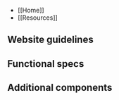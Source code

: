 - [[Home]]
- [[Resources]]

## Website guidelines

<!-- categories start open="false" group="Design guideline drafts, Design office hours, Publishing guidelines" --><!-- categories end -->

## Functional specs

<!-- categories start open="false" group="Layout component, Service, UI component, Utility" --><!-- categories end -->

## Additional components

<!-- categories start open="false" group="Design only, Feature flag, Under construction, Carbon component" --><!-- categories end -->
